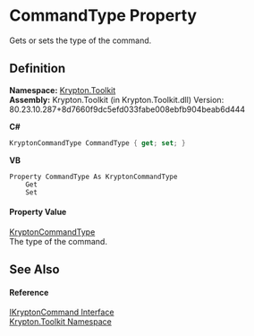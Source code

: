 # CommandType Property


Gets or sets the type of the command.



## Definition
**Namespace:** <a href="79d2eac2-21f4-54ff-7552-b20c33c30600.md">Krypton.Toolkit</a>  
**Assembly:** Krypton.Toolkit (in Krypton.Toolkit.dll) Version: 80.23.10.287+8d7660f9dc5efd033fabe008ebfb904beab6d444

**C#**
``` C#
KryptonCommandType CommandType { get; set; }
```
**VB**
``` VB
Property CommandType As KryptonCommandType
	Get
	Set
```



#### Property Value
<a href="e9ee5f6c-3902-9c2a-57a3-e4206a487154.md">KryptonCommandType</a>  
The type of the command.

## See Also


#### Reference
<a href="1088b20d-52f5-163c-6ebd-2922a8d2442d.md">IKryptonCommand Interface</a>  
<a href="79d2eac2-21f4-54ff-7552-b20c33c30600.md">Krypton.Toolkit Namespace</a>  

